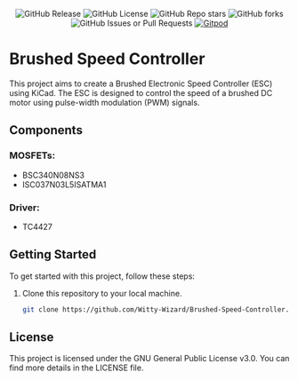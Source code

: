 <p align="center">
    <img src="https://img.shields.io/github/v/release/Witty-Wizard/Brushed-Speed-Controller" alt="GitHub Release">
    <img src="https://img.shields.io/github/license/Witty-Wizard/Brushed-Speed-Controller" alt="GitHub License">
    <img src="https://img.shields.io/github/stars/Witty-Wizard/Brushed-Speed-Controller?style=flat" alt="GitHub Repo stars">
    <img alt="GitHub forks" src="https://img.shields.io/github/forks/Witty-Wizard/Brushed-Speed-Controller?style=flat">
    <img alt="GitHub Issues or Pull Requests" src="https://img.shields.io/github/issues/Witty-Wizard/Brushed-Speed-Controller">
    <a href="https://gitpod.io/#https://github.com/Witty-Wizard/Brushed-Speed-Controller"><img src="https://img.shields.io/badge/Gitpod-ready--to--code-blue?style=flat&logo=gitpod" alt="Gitpod"></a>
</p>

# Brushed Speed Controller

This project aims to create a Brushed Electronic Speed Controller (ESC) using KiCad. The ESC is designed to control the speed of a brushed DC motor using pulse-width modulation (PWM) signals.

## Components

### MOSFETs:
- BSC340N08NS3
- ISC037N03L5ISATMA1

### Driver:
- TC4427

## Getting Started

To get started with this project, follow these steps:

1. Clone this repository to your local machine.
   ```bash
   git clone https://github.com/Witty-Wizard/Brushed-Speed-Controller.git
   ```
## License
This project is licensed under the GNU General Public License v3.0. You can find more details in the LICENSE file.
